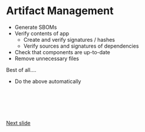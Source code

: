 # Artifact Management


* Generate SBOMs
* Verify contents of app
  * Create and verify signatures / hashes
  * Verify sources and signatures of dependencies
* Check that components are up-to-date
* Remove unnecessary files

Best of all....

* Do the above automatically

<br /><br /><br /><br />


[Next slide](secrets_mgmt.md)
